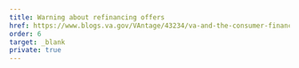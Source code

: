 ```yaml
---
title: Warning about refinancing offers
href: https://www.blogs.va.gov/VAntage/43234/va-and-the-consumer-financial-protection-bureau-warn-against-home-loan-refinancing-offers-that-sound-too-good-to-be-true/
order: 6
target: _blank
private: true
---
```


